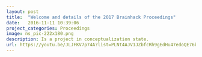 ```yaml
---
layout: post
title:  "Welcome and details of the 2017 Brainhack Proceedings"
date:   2016-11-11 10:39:06
project_categories: Proceedings
image: ns_pic-222x180.png
description: Is a project in conceptualization state.
url: https://youtu.be/JLJFKV7p74A?list=PLNt4AJV1JZbfcRh9gEdHu47edoQE76bp5
---
```

